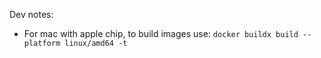Dev notes:

- For mac with apple chip, to build images use:
  `docker buildx build --platform linux/amd64 -t `
